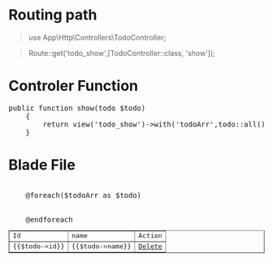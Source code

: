 # Routing path

> use App\Http\Controllers\TodoController;

> Route::get('todo_show',[TodoController::class, 'show']);

# Controler Function

<pre>
public function show(todo $todo)
    {
        return view('todo_show')->with('todoArr',todo::all());
    }
</pre>


# Blade File

<pre>
<table border="1" width="50%" cellpadding="10px">
    <tr>
        <td>Id</td>
        <td>name</td>
        <td>Action</td>
    </tr>
    @foreach($todoArr as $todo)
    <tr>
        <td>{{$todo->id}}</td>
        <td>{{$todo->name}}</td>
        <td><a href="todo_delete/{{$todo->id}}">Delete</td>
    </tr>

    @endforeach
</table>
</pre>

